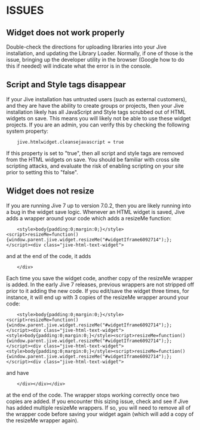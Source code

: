 ISSUES
======

Widget does not work properly
-----------------------------

Double-check the directions for uploading libraries into your Jive installation, and updating the Library Loader.  Normally, if one of those is the issue, bringing up the developer utility in the browser (Google how to do this if needed) will indicate what the error is in the console.


Script and Style tags disappear
-------------------------------

If your Jive installation has untrusted users (such as external customers), and they are have the ability to create groups or projects, then your Jive installation likely has all JavaScript and Style tags scrubbed out of HTML widgets on save.  This means you will likely not be able to use these widget projects. If you are an admin, you can verify this by checking the following system property:

```
	jive.htmlwidget.cleansejavascript = true
```

If this property is set to "true", then all script and style tags are removed from the HTML widgets on save.  You should be familiar with cross site scripting attacks, and evaluate the risk of enabling scripting on your site prior to setting this to "false".


Widget does not resize
----------------------

If you are running Jive 7 up to version 7.0.2, then you are likely running into a bug in the widget save logic.  Whenever an HTML widget is saved, Jive adds a wrapper around your code which adds a resizeMe function:

```
	<style>body{padding:0;margin:0;}</style><script>resizeMe=function(){window.parent.jive.widget.resizeMe("#widgetIframe6092714");};</script><div class="jive-html-text-widget">
```

and at the end of the code, it adds 

```
	</div>
```

Each time you save the widget code, another copy of the resizeMe wrapper is added.  In the early Jive 7 releases, previous wrappers are not stripped off prior to it adding the new code.  If you edit/save the widget three times, for instance, it will end up with 3 copies of the resizeMe wrapper around your code:

```
	<style>body{padding:0;margin:0;}</style><script>resizeMe=function(){window.parent.jive.widget.resizeMe("#widgetIframe6092714");};</script><div class="jive-html-text-widget"><style>body{padding:0;margin:0;}</style><script>resizeMe=function(){window.parent.jive.widget.resizeMe("#widgetIframe6092714");};</script><div class="jive-html-text-widget"><style>body{padding:0;margin:0;}</style><script>resizeMe=function(){window.parent.jive.widget.resizeMe("#widgetIframe6092714");};</script><div class="jive-html-text-widget">
```

and have 

```
	</div></div></div>
```

at the end of the code.  The wrapper stops working correctly once two copies are added.  If you encounter this sizing issue, check and see if Jive has added multiple resizeMe wrappers.  If so, you will need to remove all of the wrapper code before saving your widget again (which will add a copy of the resizeMe wrapper again).